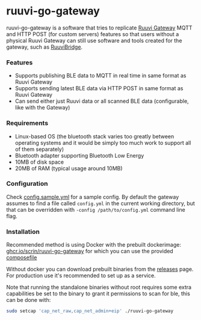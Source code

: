 # ruuvi-go-gateway

ruuvi-go-gateway is a software that tries to replicate [Ruuvi Gateway](https://ruuvi.com/gateway/) MQTT and HTTP POST (for custom servers) features so that users without a physical Ruuvi Gateway can still use software and tools created for the gateway, such as [RuuviBridge](https://github.com/Scrin/RuuviBridge/).

### Features

- Supports publishing BLE data to MQTT in real time in same format as Ruuvi Gateway
- Supports sending latest BLE data via HTTP POST in same format as Ruuvi Gateway
- Can send either just Ruuvi data or all scanned BLE data (configurable, like with the Gateway)

### Requirements

- Linux-based OS (the bluetooth stack varies too greatly between operating systems and it would be simply too much work to support all of them separately)
- Bluetooth adapter supporting Bluetooth Low Energy
- 10MB of disk space
- 20MB of RAM (typical usage around 10MB)

### Configuration

Check [config.sample.yml](./config.sample.yml) for a sample config. By default the gateway assumes to find a file called `config.yml` in the current working directory, but that can be overridden with `-config /path/to/config.yml` command line flag.

### Installation

Recommended method is using Docker with the prebuilt dockerimage: [ghcr.io/scrin/ruuvi-go-gateway](https://ghcr.io/scrin/ruuvi-go-gateway) for which you can use the provided [composefile](./docker-compose.yml)

Without docker you can download prebuilt binaries from the [releases](https://github.com/Scrin/ruuvi-go-gateway/releases) page. For production use it's recommended to set up as a service.

Note that running the standalone binaries without root requires some extra capabilities be set to the binary to grant it permissions to scan for ble, this can be done with:

```sh
sudo setcap 'cap_net_raw,cap_net_admin+eip' ./ruuvi-go-gateway
```
